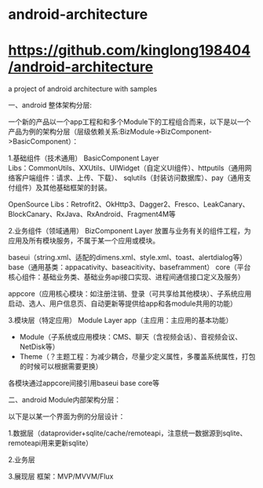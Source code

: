 # android-architecture
# https://github.com/kinglong198404/android-architecture
a project of android architecture with samples

一、android 整体架构分层: 

一个新的产品以一个app工程和和多个Module下的工程组合而来，以下是以一个产品为例的架构分层（层级依赖关系:BizModule->BizComponent->BasicComponent）：

    
1.基础组件（技术通用） BasicComponent Layer       
 Libs：CommonUtils、XXUtils、UIWidget（自定义UI组件）、httputils（通用网络客户端组件：请求、上传、下载）、
       sqlutils（封装访问数据库）、pay（通用支付组件）及其他基础框架的封装。
  
 OpenSource Libs：Retrofit2、OkHttp3、Dagger2、Fresco、LeakCanary、BlockCanary、RxJava、RxAndroid、Fragment4M等

2.业务组件（领域通用） BizComponent Layer
  放置与业务有关的组件工程，为应用及所有模块服务，不属于某一个应用或模块。
  
  baseui（string.xml、适配的dimens.xml、style.xml、toast、alertdialog等）
  base（通用基类：appacativity、baseacitivity、baseframment）
  core（平台核心组件：基础业务类、基础业务api接口实现、进程间通信接口定义及服务）
  
  appcore（应用核心模块：如注册注销、登录（可共享给其他模块）、子系统应用启动、选人、用户信息页、自动更新等提供给app和各module共用的功能）
  
3.模块层（特定应用） Module Layer
app（主应用：主应用的基本功能）
+ Module（子系统或应用模块：CMS、聊天（含视频会话）、音视频会议、NetDisk等）
+ Theme（？主题工程：为减少耦合，尽量少定义属性，多覆盖系统属性，打包的时候可以根据需要更换）

各模块通过appcore间接引用baseui base core等


二、android Module内部架构分层：

以下是以某一个界面为例的分层设计：

1.数据层（dataprovider+sqlite/cache/remoteapi，注意统一数据源到sqlite、remoteapi用来更新sqlite）

2.业务层 

3.展现层
框架：MVP/MVVM/Flux


